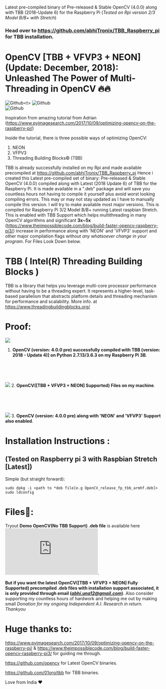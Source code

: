 Latest pre-compiled binary of Pre-released & Stable OpenCV (4.0.0) along with TBB (2018-Update 6) for the Raspberry Pi (*Tested on Rpi version 2/3 Model B/B+ with Stretch*)

### Head over to https://github.com/abhiTronix/TBB_Raspberry_pi for TBB installation.

# OpenCV [TBB + VFVP3 + NEON] (Update: December, 2018): **Unleashed The Power of Multi-Threading in OpenCV 🔥🔥**

![Github](https://img.shields.io/badge/OpenCV-Stable%20%20%7C%20Pre%20(4.0.0)-orange.svg?longCache=true&style=for-the-badge)<t>
![Github](https://img.shields.io/badge/TBB-2018%20Update%206-yellow.svg?longCache=true&style=for-the-badge)<br>
![Github](https://img.shields.io/badge/Platform-Raspberry%20Pi%202/3-blue.svg?longCache=true&style=for-the-badge)<br>

Inspiration from amazing tutorial from Adrian (https://www.pyimagesearch.com/2017/10/09/optimizing-opencv-on-the-raspberry-pi/)

Inside the tutorial, there is three possible ways of optimizing OpenCV:

1. NEON 
2. VFPV3 
3. Threading Building Blocks©️ (TBB)

TBB is already successfully installed on my Rpi and made available precompiled at  https://github.com/abhiTronix/TBB_Raspberry_pi
Hence i created this Latest pre-compiled set of binary: Pre-released & Stable OpenCV (4.0.0) compiled along with Latest (2018 Update 6) of TBB for the Raspberry Pi. It is made available in a ".deb" package and will save you countless hours not having to compile it yourself plus avoid worst looking compiling errors. This may or may not stay updated as I have to manually compile this version. I will try to make available most major versions. This is compiled for Raspberry Pi 3/2 Model B/B+ running Latest raspbian Stretch. This is enabled with TBB Support which helps multithreading in many OpenCV algorithms and significant **3x~5x** (https://www.theimpossiblecode.com/blog/build-faster-opencv-raspberry-pi3/) increase in performance along with 'NEON' and 'VFVP3' support and other major compilation flags without _any whatsoever change in your program_.
For Files Look Down below.


# TBB ( Intel(R) Threading Building Blocks )
TBB is a library that helps you leverage multi-core processor performance without having to be a threading expert. It represents a higher-level, task-based parallelism that abstracts platform details and threading mechanism for performance and scalability.
More info. at https://www.threadingbuildingblocks.org/

# Proof:

![](https://github.com/abhiTronix/OpenCV_Raspberry_pi_TBB/blob/master/Latest.gif)
1. **OpenCV (version: 4.0.0 pre) successfully compiled with TBB (version: 2018 - Update 4)] on Python 2.7.13/3.6.3 on my Raspberry Pi 3B**.

<br>
<br>
<br>

![](https://github.com/abhiTronix/OpenCV_Raspberry_pi_TBB/blob/master/Files.png)
2. **OpenCV([TBB + VFVP3 + NEON] Supported) Files on my machine**.

<br>
<br>
<br>

![](https://github.com/abhiTronix/OpenCV_Raspberry_pi_TBB/blob/master/Screenshot.png)
3. **OpenCV (version: 4.0.0 pre) along with 'NEON' and 'VFVP3' Support also enabled**.

# Installation Instructions :
## (Tested on Raspberry pi 3 with Raspbian Stretch [Latest])
Simple (but straight forward):
  ```
sudo dpkg -i <path to *deb file[e.g OpenCV_release_fp_tbb_armhf.deb]>
sudo ldconfig

  ```
# Files📂:
Tryout **Demo OpenCV(No TBB Support) .deb file** is available here ![opencv_4.0.0-pre-demo_armhf.deb](https://github.com/abhiTronix/TBB_Raspberry_pi/blob/master/opencv_4.0.0-pre-demo_armhf.deb).<br>

**But if you want the latest OpenCV([TBB + VFVP3 + NEON] Fully Supported) precompiled .deb files with installation support associated, it is only provided through email (*abhi.una12@gmail.com*)**. Also consider supporting my countless hours of hardwork and helping me out by making small *Donation for my ongoing Independent A.I. Research in return. Thankyou*

# Huge thanks to:
https://www.pyimagesearch.com/2017/10/09/optimizing-opencv-on-the-raspberry-pi/ & https://www.theimpossiblecode.com/blog/build-faster-opencv-raspberry-pi3/ for guiding me through.

https://github.com/opencv for Latest OpenCV binaries.

https://github.com/01org/tbb for TBB binaries.

Love from India ❤️
